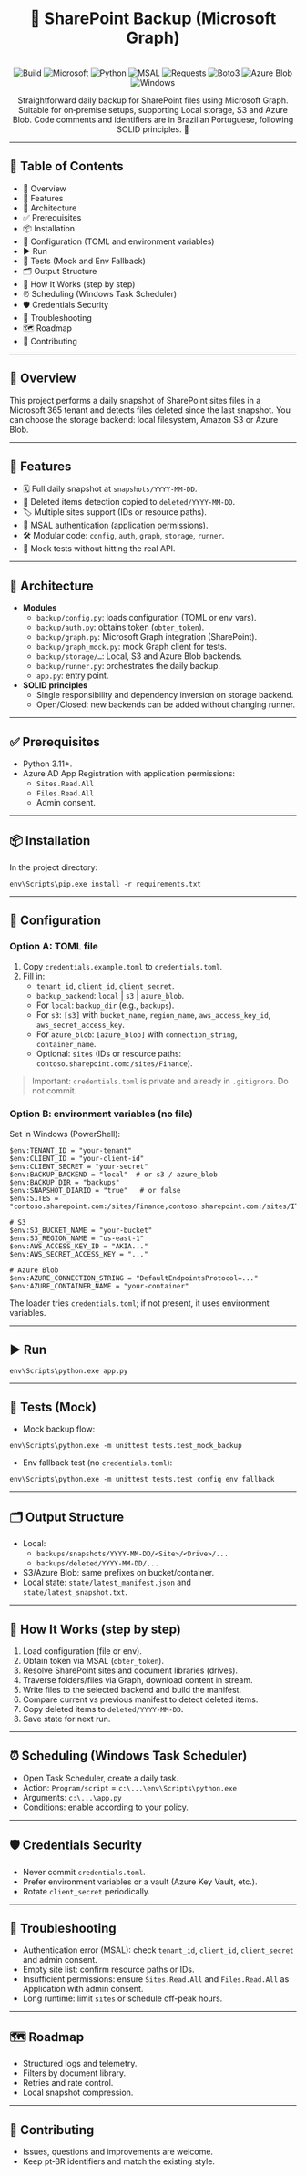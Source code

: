 <div align="center">

# 🚀 SharePoint Backup (Microsoft Graph)

<br/>

<!-- Replace USER/REPO with your GitHub repository -->
<img alt="Build" src="https://github.com/USER/REPO/actions/workflows/ci.yml/badge.svg" />

<img alt="Microsoft" src="https://img.shields.io/badge/Microsoft%20365-Graph-blue?logo=microsoft" />
<img alt="Python" src="https://img.shields.io/badge/Python-3.11%2B-3776AB?logo=python&logoColor=white" />
<img alt="MSAL" src="https://img.shields.io/badge/Auth-MSAL-green" />
<img alt="Requests" src="https://img.shields.io/badge/HTTP-requests-000000?logo=python" />
<img alt="Boto3" src="https://img.shields.io/badge/AWS-boto3-ff9900?logo=amazonaws&logoColor=white" />
<img alt="Azure Blob" src="https://img.shields.io/badge/Azure-Blob%20Storage-0078D4?logo=microsoftazure&logoColor=white" />
<img alt="Windows" src="https://img.shields.io/badge/Windows-PowerShell-00A4EF?logo=windows&logoColor=white" />

<br/>

Straightforward daily backup for SharePoint files using Microsoft Graph. Suitable for on‑premise setups, supporting Local storage, S3 and Azure Blob. Code comments and identifiers are in Brazilian Portuguese, following SOLID principles. 🧩

</div>

---

## 🧭 Table of Contents
- 🎯 Overview
- 🌟 Features
- 🧱 Architecture
- ✅ Prerequisites
- 📦 Installation
- 🔐 Configuration (TOML and environment variables)
- ▶️ Run
- 🧪 Tests (Mock and Env Fallback)
- 🗂️ Output Structure
- 🔄 How It Works (step by step)
- ⏰ Scheduling (Windows Task Scheduler)
- 🛡️ Credentials Security
- 🧰 Troubleshooting
- 🗺️ Roadmap
- 🤝 Contributing

---

## 🎯 Overview
This project performs a daily snapshot of SharePoint sites files in a Microsoft 365 tenant and detects files deleted since the last snapshot. You can choose the storage backend: local filesystem, Amazon S3 or Azure Blob.

---

## 🌟 Features
- 🗓️ Full daily snapshot at `snapshots/YYYY-MM-DD`.
- 🧹 Deleted items detection copied to `deleted/YYYY-MM-DD`.
- 🏷️ Multiple sites support (IDs or resource paths).
- 🔐 MSAL authentication (application permissions).
- 🛠️ Modular code: `config`, `auth`, `graph`, `storage`, `runner`.
- 🧪 Mock tests without hitting the real API.

---

## 🧱 Architecture
- **Modules**
  - `backup/config.py`: loads configuration (TOML or env vars).
  - `backup/auth.py`: obtains token (`obter_token`).
  - `backup/graph.py`: Microsoft Graph integration (SharePoint).
  - `backup/graph_mock.py`: mock Graph client for tests.
  - `backup/storage/…`: Local, S3 and Azure Blob backends.
  - `backup/runner.py`: orchestrates the daily backup.
  - `app.py`: entry point.
- **SOLID principles**
  - Single responsibility and dependency inversion on storage backend.
  - Open/Closed: new backends can be added without changing runner.

---

## ✅ Prerequisites
- Python 3.11+.
- Azure AD App Registration with application permissions:
  - `Sites.Read.All`
  - `Files.Read.All`
  - Admin consent.

---

## 📦 Installation
In the project directory:
```
env\Scripts\pip.exe install -r requirements.txt
```

---

## 🔐 Configuration
### Option A: TOML file
1. Copy `credentials.example.toml` to `credentials.toml`.
2. Fill in:
   - `tenant_id`, `client_id`, `client_secret`.
   - `backup_backend`: `local` | `s3` | `azure_blob`.
   - For `local`: `backup_dir` (e.g., `backups`).
   - For `s3`: `[s3]` with `bucket_name`, `region_name`, `aws_access_key_id`, `aws_secret_access_key`.
   - For `azure_blob`: `[azure_blob]` with `connection_string`, `container_name`.
   - Optional: `sites` (IDs or resource paths: `contoso.sharepoint.com:/sites/Finance`).

> Important: `credentials.toml` is private and already in `.gitignore`. Do not commit.

### Option B: environment variables (no file)
Set in Windows (PowerShell):
```
$env:TENANT_ID = "your-tenant"
$env:CLIENT_ID = "your-client-id"
$env:CLIENT_SECRET = "your-secret"
$env:BACKUP_BACKEND = "local"  # or s3 / azure_blob
$env:BACKUP_DIR = "backups"
$env:SNAPSHOT_DIARIO = "true"   # or false
$env:SITES = "contoso.sharepoint.com:/sites/Finance,contoso.sharepoint.com:/sites/IT"

# S3
$env:S3_BUCKET_NAME = "your-bucket"
$env:S3_REGION_NAME = "us-east-1"
$env:AWS_ACCESS_KEY_ID = "AKIA..."
$env:AWS_SECRET_ACCESS_KEY = "..."

# Azure Blob
$env:AZURE_CONNECTION_STRING = "DefaultEndpointsProtocol=..."
$env:AZURE_CONTAINER_NAME = "your-container"
```
The loader tries `credentials.toml`; if not present, it uses environment variables.

---

## ▶️ Run
```
env\Scripts\python.exe app.py
```

---

## 🧪 Tests (Mock)
- Mock backup flow:
```
env\Scripts\python.exe -m unittest tests.test_mock_backup
```
- Env fallback test (no `credentials.toml`):
```
env\Scripts\python.exe -m unittest tests.test_config_env_fallback
```

---

## 🗂️ Output Structure
- Local:
  - `backups/snapshots/YYYY-MM-DD/<Site>/<Drive>/...`
  - `backups/deleted/YYYY-MM-DD/...`
- S3/Azure Blob: same prefixes on bucket/container.
- Local state: `state/latest_manifest.json` and `state/latest_snapshot.txt`.

---

## 🔄 How It Works (step by step)
1. Load configuration (file or env).
2. Obtain token via MSAL (`obter_token`).
3. Resolve SharePoint sites and document libraries (drives).
4. Traverse folders/files via Graph, download content in stream.
5. Write files to the selected backend and build the manifest.
6. Compare current vs previous manifest to detect deleted items.
7. Copy deleted items to `deleted/YYYY-MM-DD`.
8. Save state for next run.

---

## ⏰ Scheduling (Windows Task Scheduler)
- Open Task Scheduler, create a daily task.
- Action: `Program/script` = `c:\...\env\Scripts\python.exe`
- Arguments: `c:\...\app.py`
- Conditions: enable according to your policy.

---

## 🛡️ Credentials Security
- Never commit `credentials.toml`.
- Prefer environment variables or a vault (Azure Key Vault, etc.).
- Rotate `client_secret` periodically.

---

## 🧰 Troubleshooting
- Authentication error (MSAL): check `tenant_id`, `client_id`, `client_secret` and admin consent.
- Empty site list: confirm resource paths or IDs.
- Insufficient permissions: ensure `Sites.Read.All` and `Files.Read.All` as Application with admin consent.
- Long runtime: limit `sites` or schedule off-peak hours.

---

## 🗺️ Roadmap
- Structured logs and telemetry.
- Filters by document library.
- Retries and rate control.
- Local snapshot compression.

---

## 🤝 Contributing
- Issues, questions and improvements are welcome.
- Keep pt‑BR identifiers and match the existing style.